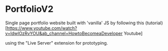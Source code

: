 # PortfolioV2

Single page portfolio website built with 'vanilla' JS by following this (tutorial)[https://www.youtube.com/watch?v=ldwlOzRvYOU&ab_channel=HowtoBecomeaDeveloper Youtube]

using the "Live Server" extension for prototyping.
